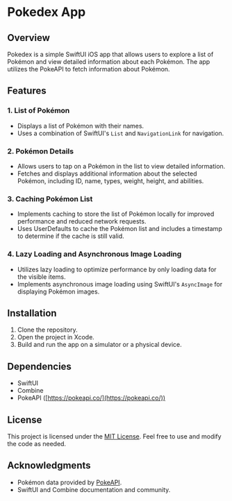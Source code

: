 
# Pokedex App

## Overview

Pokedex is a simple SwiftUI iOS app that allows users to explore a list of Pokémon and view detailed information about each Pokémon. The app utilizes the PokeAPI to fetch information about Pokémon.

## Features

### 1. List of Pokémon

-   Displays a list of Pokémon with their names.
-   Uses a combination of SwiftUI's `List` and `NavigationLink` for navigation.

### 2. Pokémon Details

-   Allows users to tap on a Pokémon in the list to view detailed information.
-   Fetches and displays additional information about the selected Pokémon, including ID, name, types, weight, height, and abilities.

### 3. Caching Pokémon List

-   Implements caching to store the list of Pokémon locally for improved performance and reduced network requests.
-   Uses UserDefaults to cache the Pokémon list and includes a timestamp to determine if the cache is still valid.

### 4. Lazy Loading and Asynchronous Image Loading

-   Utilizes lazy loading to optimize performance by only loading data for the visible items.
-   Implements asynchronous image loading using SwiftUI's `AsyncImage` for displaying Pokémon images.

## Installation

1.  Clone the repository.
2.  Open the project in Xcode.
3.  Build and run the app on a simulator or a physical device.

## Dependencies

-   SwiftUI
-   Combine
-   PokeAPI ([https://pokeapi.co/](https://pokeapi.co/))

## License

This project is licensed under the [MIT License](https://chat.openai.com/c/LICENSE.md). Feel free to use and modify the code as needed.

## Acknowledgments

-   Pokémon data provided by [PokeAPI](https://pokeapi.co/).
-   SwiftUI and Combine documentation and community.
